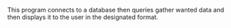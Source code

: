 This program connects to a database then queries gather wanted data and then displays it to the user in the designated format.
